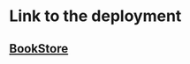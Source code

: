 # Link to the deployment

## [BookStore](https://6568dcd8d174dd156d9dddcd--dazzling-zabaione-e8ad4c.netlify.app/)
